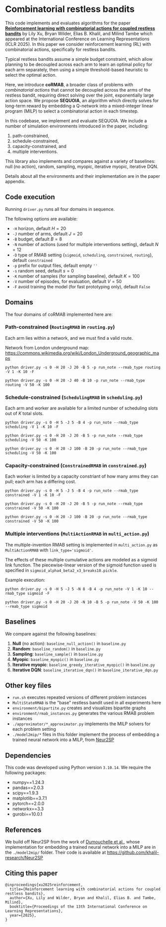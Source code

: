 # Combinatorial restless bandits

This code implements and evaluates algorithms for the paper [**Reinforcement learning with combinatorial actions for coupled restless bandits**](https://arxiv.org/abs/2503.01919) by Lily Xu, Bryan Wilder, Elias B. Khalil, and Milind Tambe which appeared at the International Conference on Learning Representations (ICLR 2025). In this paper we consider reinforcement learning (RL) with combinatorial actions, specifically for restless bandits.

Typical restless bandits assume a simple budget constraint, which allow planning to be decoupled across each arm to learn an optimal policy for each arm separately, then using a simple threshold-based heuristic to select the optimal action. 

Here, we introduce **coRMAB**, a broader class of problems with _combinatorial actions_ that cannot be decoupled across the arms of the restless bandit, requiring direct solving over the joint, exponentially large action space. We propose **SEQUOIA**, an algorithm which directly solves for long-term reward by embedding a Q-network into a mixed-integer linear program (MILP) to select a combinatorial action in each timestep. 

In this codebase, we implement and evaluate SEQUOIA. We include a number of simulation environments introduced in the paper, including:

1. path-constrained,
2. schedule-constrained,
3. capacity-constrained, and
4. multiple interventions.

This library also implements and compares against a variety of baselines:  null (no action), random, sampling, myopic, iterative myopic, iterative DQN.

Details about all the environments and their implementation are in the paper appendix.


## Code execution

Running `driver.py` runs all four domains in sequence.

The following options are available:

*  `-H` horizon, default $H=20$
*  `-J` number of arms, default $J=20$
*  `-B` budget, default $B=8$
*  `-N` number of actions (used for multiple interventions setting), default $N=12$
*  `-D` type of RMAB setting {`sigmoid`, `scheduling`, `constrained`, `routing`}, default `constrained`
*  `-p` prefix for output files, default empty `''`
*  `-s` random seed, default $s=0$
*  `-K` number of samples (for sampling baseline), default $K=100$
*  `-V` number of episodes, for evaluation, default $V=50$
*  `-F` avoid training the model (for fast prototyping only), default `False`


## Domains

The four domains of coRMAB implemented here are:


###  **Path-constrained**  (`RoutingRMAB` in `routing.py`)  

Each arm lies within a network, and we must find a valid route.

Network from London underground map: https://commons.wikimedia.org/wiki/London_Underground_geographic_maps

```
python driver.py -s 0 -H 20 -J 20 -B 5 -p run_note --rmab_type routing -V 1 -K 10 -F

python driver.py -s 0 -H 20 -J 40 -B 10 -p run_note --rmab_type routing -V 50 -K 100
```


###  **Schedule-constrained** (`SchedulingRMAB` in `scheduling.py`)

Each arm and worker are available for a limited number of scheduling slots out of $K$ total slots.

```
python driver.py -s 0 -H 5 -J 5 -B 4 -p run_note --rmab_type scheduling -V 1 -K 10 -F

python driver.py -s 0 -H 20 -J 20 -B 5 -p run_note --rmab_type scheduling -V 50 -K 100

python driver.py -s 0 -H 20 -J 100 -B 20 -p run_note --rmab_type scheduling -V 50 -K 100
```


### **Capacity-constrained** (`ConstrainedRMAB` in `constrained.py`)

Each worker is limited by a capacity constriant of how many arms they can pull; each arm has a differing cost.

```
python driver.py -s 0 -H 5 -J 5 -B 4 -p run_note --rmab_type constrained -V 1 -K 10 -F

python driver.py -s 0 -H 20 -J 20 -B 5 -p run_note --rmab_type constrained -V 50 -K 100

python driver.py -s 0 -H 20 -J 100 -B 20 -p run_note --rmab_type constrained -V 50 -K 100
```



### **Multiple interventions**  (`MultiActionRMAB` in `multi_action.py`)

The multiple-invention RMAB setting is implemented in `multi_action.py` as `MultiActionRMAB` with `link_type='sigmoid'`.

The effects of these multiple cumulative actions are modeled as a sigmoid link function. The piecewise-linear version of the sigmoid function used is specified in `sigmoid_alpha4_beta2_x3_breaks10.pickle`.

Example execution:
```
python driver.py -s 0 -H 5 -J 5 -N 8 -B 4 -p run_note -V 1 -K 10 --rmab_type sigmoid -F

python driver.py -s 0 -H 20 -J 20 -N 10 -B 5 -p run_note -V 50 -K 100 --rmab_type sigmoid
```


## Baselines

We compare against the following baselines:

1. **Null** (no action): `baseline_null_action()` in `baseline.py`
1. **Random**: `baseline_random()` in `baseline.py`
1. **Sampling**: `baseline_sample()` in `baseline.py`
1. **Myopic**: `baseline_myopic()` in `baseline.py`
1. **Iterative myopic**: `baseline_greedy_iterative_myopic()` in `baseline.py`
1. **Iterative DQN**: `baseline_iterative_dqn()` in `baseline_iterative_dqn.py`


## Other key files

* `run.sh` executes repeated versions of different problem instances
* `MultiStateRMAB` is the "base" restless bandit used in all experiments here
* `environment/bipartite.py` creates and visualizes bipartite graphs
* `environment/rmab_instances.py` generates the various RMAB problem instances
* `./approximator/*_approximator.py`  implements the MILP solvers for each problem setting
* `./model2mip/*` files in this folder implement the process of embedding a trained neural network into a MILP, from [Neur2SP](https://github.com/khalil-research/Neur2SP)

  
  

## Dependencies

This code was developed using Python version `3.10.14`. We require the following packages:

- numpy==1.24.3
- pandas==2.0.3
- scipy==1.9.3
- matplotlib==3.7.1
- pytorch==2.0.0
- networkx==3.3
- gurobi==10.0.1


## References

We build off Neur2SP from the work of [Dumouchelle et al.](https://arxiv.org/pdf/2205.12006), whose implementation for embedding a trained neural network into a MILP are in the `./model2mip/` folder. Their code is available at https://github.com/khalil-research/Neur2SP



## Citing this paper

```
@inproceedings{xu2025reinforcement,
  title={Reinforcement learning with combinatorial actions for coupled restless bandits},
  author={Xu, Lily and Wilder, Bryan and Khalil, Elias B. and Tambe, Milind},
  booktitle={Proceedings of the 13th International Conference on Learning Representations},
  year={2025},
}
```
